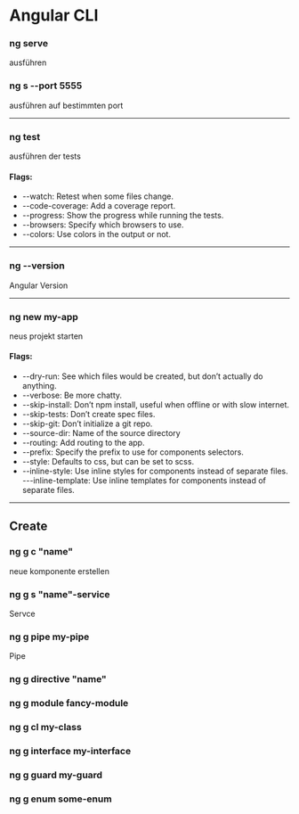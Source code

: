 # Angular CLI

### ng serve
ausführen

### ng s --port 5555
ausführen auf bestimmten port

---

### ng test
ausführen der tests

#### Flags:
- --watch: Retest when some files change.
- --code-coverage: Add a coverage report.
- --progress: Show the progress while running the tests.
- --browsers: Specify which browsers to use.
- --colors: Use colors in the output or not.

---

### ng --version
Angular Version

---

### ng new my-app
neus projekt starten

#### Flags:
- --dry-run: See which files would be created, but don’t actually do anything.
- --verbose: Be more chatty.
- --skip-install: Don’t npm install, useful when offline or with slow internet.
- --skip-tests: Don’t create spec files.
- --skip-git: Don’t initialize a git repo.
- --source-dir: Name of the source directory
- --routing: Add routing to the app.
- --prefix: Specify the prefix to use for components selectors.
- --style: Defaults to css, but can be set to scss.
- --inline-style: Use inline styles for components instead of separate files.
---inline-template: Use inline templates for components instead of separate files.

---

## Create

### ng g c "name"
neue komponente erstellen

### ng g s "name"-service
Servce

### ng g pipe my-pipe
Pipe

### ng g directive "name"

### ng g module fancy-module

### ng g cl my-class

### ng g interface my-interface

### ng g guard my-guard

### ng g enum some-enum





